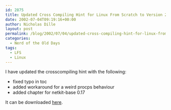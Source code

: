 ```yaml
---
id: 2875
title: Updated Cross Compiling Hint for Linux From Scratch to Version 2.1.6
date: 2002-07-04T09:19:16+00:00
author: Nicholas Dille
layout: post
permalink: /blog/2002/07/04/updated-cross-compiling-hint-for-linux-from-scratch-to-version-2-1-6/
categories:
  - Nerd of the Old Days
tags:
  - LFS
  - Linux
---
```

I have updated the crosscompiling hint with the following:

  * fixed typo in toc
  * added workaround for a weird procps behaviour
  * added chapter for netkit-base 0.17

It can be downloaded [here](/assets/2002/02/2002-07-04-crosscompiling-x86-2.1.6.txt).

